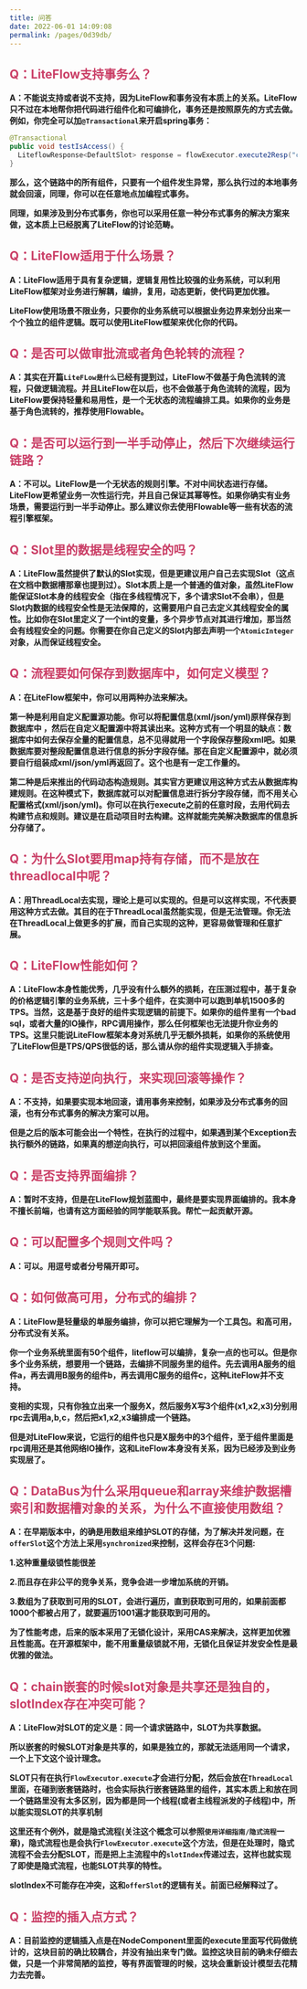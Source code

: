 ```yaml
---
title: 问答
date: 2022-06-01 14:09:08
permalink: /pages/0d39db/
---
```


## **<font color="#ca3e66">Q：LiteFlow支持事务么？</font>**

**A：不能说支持或者说不支持，因为LiteFlow和事务没有本质上的关系。LiteFlow只不过在本地帮你把代码进行组件化和可编排化，事务还是按照原先的方式去做。例如，你完全可以加`@Transactional`来开启spring事务：**

```java
@Transactional
public void testIsAccess() {
  LiteflowResponse<DefaultSlot> response = flowExecutor.execute2Resp("chain1", 101);
}
```

**那么，这个链路中的所有组件，只要有一个组件发生异常，那么执行过的本地事务就会回滚，同理，你可以在任意地点加编程式事务。**

**同理，如果涉及到分布式事务，你也可以采用任意一种分布式事务的解决方案来做，这本质上已经脱离了LiteFlow的讨论范畴。**

## **<font color="#ca3e66">Q：LiteFlow适用于什么场景？</font>**

**A：LiteFlow适用于具有复杂逻辑，逻辑复用性比较强的业务系统，可以利用LiteFlow框架对业务进行解耦，编排，复用，动态更新，使代码更加优雅。**

**LiteFlow使用场景不限业务，只要你的业务系统可以根据业务边界来划分出来一个个独立的组件逻辑。既可以使用LiteFlow框架来优化你的代码。**

## **<font color="#ca3e66">Q：是否可以做审批流或者角色轮转的流程？</font>**

**A：其实在开篇`LiteFLow是什么`已经有提到过，LiteFlow不做基于角色流转的流程，只做逻辑流程。并且LiteFlow在以后，也不会做基于角色流转的流程，因为LiteFlow要保持轻量和易用性，是一个无状态的流程编排工具。如果你的业务是基于角色流转的，推荐使用Flowable。**

## **<font color="#ca3e66">Q：是否可以运行到一半手动停止，然后下次继续运行链路？</font>**

**A：不可以。LiteFlow是一个无状态的规则引擎。不对中间状态进行存储。LiteFlow更希望业务一次性运行完，并且自己保证其幂等性。如果你确实有业务场景，需要运行到一半手动停止。那么建议你去使用Flowable等一些有状态的流程引擎框架。**

## **<font color="#ca3e66">Q：Slot里的数据是线程安全的吗？</font>**

**A：LiteFlow虽然提供了默认的Slot实现，但是更建议用户自己去实现Slot（这点在文档中数据槽那章也提到过）。Slot本质上是一个普通的值对象，虽然LiteFlow能保证Slot本身的线程安全（指在多线程情况下，多个请求Slot不会串），但是Slot内数据的线程安全性是无法保障的，这需要用户自己去定义其线程安全的属性。比如你在Slot里定义了一个int的变量，多个异步节点对其进行增加，那当然会有线程安全的问题。你需要在你自己定义的Slot内部去声明一个`AtomicInteger`对象，从而保证线程安全。**

## **<font color="#ca3e66">Q：流程要如何保存到数据库中，如何定义模型？</font>**

**A：在LiteFlow框架中，你可以用两种办法来解决。**

**第一种是利用自定义配置源功能。你可以将配置信息(xml/json/yml)原样保存到数据库中 ，然后在自定义配置源中将其读出来。这种方式有一个明显的缺点：数据库中如何去保存全量的配置信息，总不见得就用一个字段保存整段xml吧。如果数据库要对整段配置信息进行信息的拆分字段存储。那在自定义配置源中，就必须要自行组装成xml/json/yml再返回了。这个也是有一定工作量的。**



**第二种是后来推出的代码动态构造规则。其实官方更建议用这种方式去从数据库构建规则。在这种模式下，数据库就可以对配置信息进行拆分字段存储，而不用关心配置格式(xml/json/yml)。你可以在执行execute之前的任意时段，去用代码去构建节点和规则。建议是在启动项目时去构建。这样就能完美解决数据库的信息拆分存储了。**



## **<font color="#ca3e66">Q：为什么Slot要用map持有存储，而不是放在threadlocal中呢？</font>**

**A：用ThreadLocal去实现，理论上是可以实现的。但是可以这样实现，不代表要用这种方式去做。其目的在于ThreadLocal虽然能实现，但是无法管理。你无法在ThreadLocal上做更多的扩展，而自己实现的这种，更容易做管理和任意扩展。**

## **<font color="#ca3e66">Q：LiteFlow性能如何？</font>**

**A：LiteFlow本身性能优秀，几乎没有什么额外的损耗，在压测过程中，基于复杂的价格逻辑引擎的业务系统，三十多个组件，在实测中可以跑到单机1500多的TPS。当然，这是基于良好的组件实现逻辑的前提下。如果你的组件里有一个bad sql，或者大量的IO操作，RPC调用操作，那么任何框架也无法提升你业务的TPS。这里只能说LiteFlow框架本身对系统几乎无额外损耗，如果你的系统使用了LiteFlow但是TPS/QPS很低的话，那么请从你的组件实现逻辑入手排查。**

## **<font color="#ca3e66">Q：是否支持逆向执行，来实现回滚等操作？</font>**

**A：不支持，如果要实现本地回滚，请用事务来控制，如果涉及分布式事务的回滚，也有分布式事务的解决方案可以用。**

**但是之后的版本可能会出一个特性，在执行的过程中，如果遇到某个Exception去执行额外的链路，如果真的想逆向执行，可以把回滚组件放到这个里面。**

## **<font color="#ca3e66">Q：是否支持界面编排？</font>**

**A：暂时不支持，但是在LiteFlow规划蓝图中，最终是要实现界面编排的。我本身不擅长前端，也请有这方面经验的同学能联系我。帮忙一起贡献开源。**

## **<font color="#ca3e66">Q：可以配置多个规则文件吗？</font>**

**A：可以。用逗号或者分号隔开即可。**

## **<font color="#ca3e66">Q：如何做高可用，分布式的编排？</font>**

**A：LiteFlow是轻量级的单服务编排，你可以把它理解为一个工具包。和高可用，分布式没有关系。**

**你一个业务系统里面有50个组件，liteflow可以编排，复杂一点的也可以。但是你多个业务系统，想要用一个链路，去编排不同服务里的组件。先去调用A服务的组件a，再去调用B服务的组件b，再去调用C服务的组件c，这种LiteFlow并不支持。**

**变相的实现，只有你独立出来一个服务X，然后服务X写3个组件(x1,x2,x3)分别用rpc去调用a,b,c，然后把x1,x2,x3编排成一个链路。**

**但是对LiteFlow来说，它运行的组件也只是X服务中的3个组件，至于组件里面是rpc调用还是其他网络IO操作，这和LiteFlow本身没有关系，因为已经涉及到业务实现层了。**

## **<font color="#ca3e66">Q：DataBus为什么采用queue和array来维护数据槽索引和数据槽对象的关系，为什么不直接使用数组？</font>**

**A：在早期版本中，的确是用数组来维护SLOT的存储，为了解决并发问题，在`offerSlot`这个方法上采用`synchronized`来控制，这样会存在3个问题:**

**1.这种重量级锁性能很差**

**2.而且存在非公平的竞争关系，竞争会进一步增加系统的开销。**

**3.数组为了获取到可用的SLOT，会进行遍历，直到获取到可用的，如果前面都1000个都被占用了，就要遍历1001遍才能获取到可用的。**

**为了性能考虑，后来的版本采用了无锁化设计，采用CAS来解决，这样更加优雅且性能高。在开源框架中，能不用重量级锁就不用，无锁化且保证并发安全性是最优雅的做法。**

## **<font color="#ca3e66">Q：chain嵌套的时候slot对象是共享还是独自的，slotIndex存在冲突可能？</font>**

**A：LiteFlow对SLOT的定义是：同一个请求链路中，SLOT为共享数据。**

**所以嵌套的时候SLOT对象是共享的，如果是独立的，那就无法适用同一个请求，一个上下文这个设计理念。**

**SLOT只有在执行`FlowExecutor.execute`才会进行分配，然后会放在`ThreadLocal`里面，在碰到嵌套链路时，也会实际执行嵌套链路里的组件，其实本质上和放在同一个链路里没有太多区别，因为都是同一个线程(或者主线程派发的子线程)中，所以能实现SLOT的共享机制**

**这里还有个例外，就是隐式流程(关注这个概念可以参照`使用详细指南/隐式流程`一章)，隐式流程也是会执行`FlowExecutor.execute`这个方法，但是在处理时，隐式流程不会去分配SLOT，而是把上主流程中的`slotIndex`传递过去，这样也就实现了即使是隐式流程，也能SLOT共享的特性。**

**slotIndex不可能存在冲突，这和`offerSlot`的逻辑有关。前面已经解释过了。**

## **<font color="#ca3e66">Q：监控的插入点方式？</font>**

**A：目前监控的逻辑插入点是在NodeComponent里面的execute里面写代码做统计的，这块目前的确比较耦合，并没有抽出来专门做。监控这块目前的确未仔细去做，只是一个非常简陋的监控，等有界面管理的时候，这块会重新设计模型去花精力去完善。**